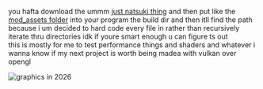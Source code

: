 you hafta download the ummm [just natsuki thing](https://github.com/Just-Natsuki-Team/NatsukiModDev) and then put like the [mod_assets folder](https://github.com/Just-Natsuki-Team/NatsukiModDev/tree/master/game/mod_assets) into your program the build dir and then itll find the path because i um decided to hard code every file in rather than recursively iterate thru directories idk  if youre smart enough u can figure ts out\
this is mostly for me to test performance things and shaders and whatever i wanna know if my next project is worth being madea with vulkan over opengl

![graphics in 2026](https://github.com/user-attachments/assets/e6bce027-19aa-43fa-9a7f-5259d8392802)
